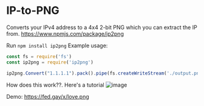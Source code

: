 # IP-to-PNG
Converts your IPv4 address to a 4x4 2-bit PNG which you can extract the IP from. https://www.npmjs.com/package/ip2png

Run `npm install ip2png`
Example usage:
```js
const fs = require('fs')
const ip2png = require('ip2png')

ip2png.Convert("1.1.1.1").pack().pipe(fs.createWriteStream('./output.png'));
```

How does this work??. Here's a tutorial
![image](https://user-images.githubusercontent.com/67007893/159126357-4145bbb5-9749-4b1c-a339-796ea85b4392.png)


Demo: https://fed.gay/x/love.png
